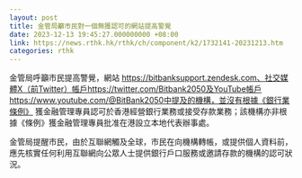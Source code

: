 ```yaml
---
layout: post
title: 金管局籲市民對一個無獲認可的網站提高警覺
date: 2023-12-13 19:45:27.000000000 +08:00
link: https://news.rthk.hk/rthk/ch/component/k2/1732141-20231213.htm
categories: rthk
---
```


金管局呼籲市民提高警覺，網站 https://bitbanksupport.zendesk.com、社交媒體X（前Twitter）帳戶https://twitter.com/Bitbank2050及YouTube帳戶https://www.youtube.com/@BitBank2050中提及的機構，並沒有根據《銀行業條例》 獲金融管理專員認可於香港經營銀行業務或接受存款業務；該機構亦非根據《條例》獲金融管理專員批准在港設立本地代表辦事處。

金管局提醒市民，由於互聯網觸及全球，市民在向機構轉帳，或提供個人資料前，應先核實任何利用互聯網向公眾人士提供銀行戶口服務或邀請存款的機構的認可狀況。
